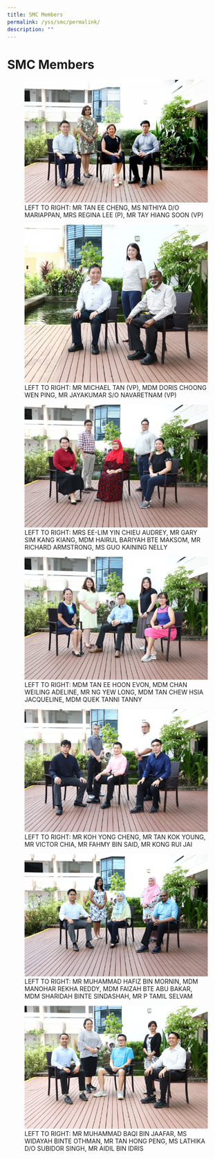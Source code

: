 ```yaml
---
title: SMC Members
permalink: /yss/smc/permalink/
description: ""
---
```

SMC Members
===========


<figure>

<img src="/images/SMC_1.jpg">

<figcaption> LEFT TO RIGHT: MR TAN EE CHENG, MS NITHIYA D/O MARIAPPAN, MRS REGINA LEE (P), MR TAY HIANG SOON (VP) </figcaption>

</figure>


<figure>

<img src="/images/SMC_8.jpg">

<figcaption> LEFT TO RIGHT: MR MICHAEL TAN (VP), MDM DORIS CHOONG WEN PING, MR JAYAKUMAR S/O NAVARETNAM (VP) </figcaption>

</figure>


<figure>

<img src="/images/SMC_2.png">

<figcaption> LEFT TO RIGHT: MRS EE-LIM YIN CHIEU AUDREY, MR GARY SIM KANG KIANG, MDM HAIRUL BARIYAH BTE MAKSOM, MR RICHARD ARMSTRONG, MS GUO KAINING NELLY</figcaption>

</figure>



<figure>

<img src="/images/SMC_3.png">

<figcaption> LEFT TO RIGHT: MDM TAN EE HOON EVON, MDM CHAN WEILING ADELINE, MR NG YEW LONG, MDM TAN CHEW HSIA JACQUELINE, MDM QUEK TANNI TANNY</figcaption>

</figure>


<figure>

<img src="/images/SMC_4.png">

<figcaption> LEFT TO RIGHT: MR KOH YONG CHENG, MR TAN KOK YOUNG, MR VICTOR CHIA, MR FAHMY BIN SAID, MR KONG RUI JAI</figcaption>

</figure>


<figure>

<img src="/images/SMC_5.png">

<figcaption>LEFT TO RIGHT: MR MUHAMMAD HAFIZ BIN MORNIN, MDM MANOHAR REKHA REDDY, MDM FAIZAH BTE ABU BAKAR, MDM SHARIDAH BINTE SINDASHAH, MR P TAMIL SELVAM</figcaption>

</figure>




<figure>

<img src="/images/SMC_6.png">

<figcaption>LEFT TO RIGHT: MR MUHAMMAD BAQI BIN JAAFAR, MS WIDAYAH BINTE OTHMAN, MR TAN HONG PENG, MS LATHIKA D/O SUBIDOR SINGH, MR AIDIL BIN IDRIS </figcaption>

</figure>